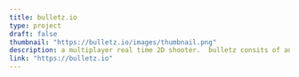 ```yaml
---
title: bulletz.io
type: project
draft: false
thumbnail: "https://bulletz.io/images/thumbnail.png"
description: a multiplayer real time 2D shooter.  bulletz consits of an [RxJs](https://rxjs-dev.firebaseapp.com/) frontend and an [elixir](https://elixir-lang.org/) backend.  The architecture is designed to support limitless horizontal scaling.
link: "https://bulletz.io"
---
```

